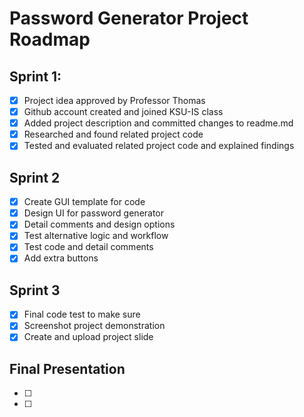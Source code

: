 # Password Generator Project Roadmap

## Sprint 1:
- [x] Project idea approved by Professor Thomas
- [x] Github account created and joined KSU-IS class
- [x] Added project description and committed changes to readme.md
- [x] Researched and found related project code
- [x] Tested and evaluated related project code and explained findings
 
## Sprint 2
- [x] Create GUI template for code
- [x] Design UI for password generator
- [x] Detail comments and design options
- [x] Test alternative logic and workflow
- [x] Test code and detail comments
- [x] Add extra buttons

## Sprint 3
- [x] Final code test to make sure
- [x] Screenshot project demonstration
- [x] Create and upload project slide

## Final Presentation
- [ ]
- [ ] 
